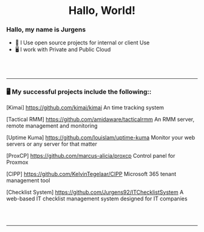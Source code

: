 <h1 align="center">Hallo, World!</h1>


### Hallo, my name is Jurgens
- 🤔 I Use open source projects for internal or client Use
- 🖥️ I work with Private and Public Cloud


<br><br>

-----

### 🖥️ My successful projects include the following::

[Kimai] 
https://github.com/kimai/kimai
An time tracking system
  
[Tactical RMM]
https://github.com/amidaware/tacticalrmm
An RMM server, remote management and monitoring
 
[Uptime Kuma]
https://github.com/louislam/uptime-kuma
Monitor your web servers or any server for that matter

[ProxCP]
https://github.com/marcus-alicia/proxcp
Control panel for Proxmox

[CIPP]
https://github.com/KelvinTegelaar/CIPP
 Microsoft 365 tenant management tool

[Checklist System]
https://github.com/Jurgens92/ITChecklistSystem
A web-based IT checklist management system designed for IT companies
		

<br><br>

-----

<p align="center">
  <img src
  </p>
